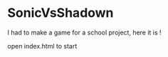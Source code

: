 # SonicVsShadown

I had to make a game for a school project, here it is !

open index.html to start
